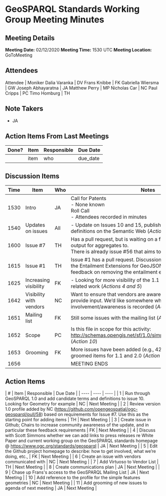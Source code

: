 # GeoSPARQL Standards Working Group Meeting Minutes
## Meeting Details
**Meeting Date:** 02/12/2020
**Meeting Time:** 1530 UTC
**Meeting Location:** GoToMeeting  

## Attendees
Attendee | Moniker
Dalia Varanka | DV
Frans Knibbe | FK
Gabriella Wiersma | GW
Joseph Abhayaratna | JA
Matthew Perry | MP
Nicholas Car | NC
Paul Cripps | PC
Timo Homburg | TH

## Note Takers
- JA

## Action Items From Last Meetings
| Done? | Item | Responsible | Due Date |
| ---- | ---- | ---- | ---- |
| | item | who | due_date |

## Discussion Items
Time | Item | Who | Notes |
---- | ---- | ---- | ---- |
1530 | Intro | JA | Call for Patents <BR/> - None known <BR/> Roll Call <BR/> - Attendees recorded in minutes |
1540 | Updates on issues | All | - Update on Issues 10 and 15, publishing the underlying definitions on the Semantic Web (*Action 1*) |
1600 | Issue #7 | TH | Has a pull request, but is waiting on a functions artefact to add the output for aggregates to. <BR/> There is already issue #56 that aims to address these (*Action 2*) |
1615 | Issue #1 | TH | Issue #1 has a pull request. Discussion suggests we will not add the Entailment Extensions for GeoJSON. We will also look to seek feedback on removing the entailment extensions in 2.0. (*Action 3*) |
1625 | Increasing visibility | FK | - Looking for more visibility of the 1.1 GeoSPARQL update and related work (*Actions 4 and 5*) |
1642 | Visibility with vendors | NC | Want to ensure that vendors are aware of our activities, and provide input. We’d like somewhere where we vendor involvement/awareness is recorded (*Actions 6, 7, and 8*) |
1651 | Mailing list | FK | Still some issues with the mailing list (*Action 9*) |
1652 | Scope | PC | Is this file in scope for this activity: http://schemas.opengis.net/sf/1.0/simple_features_geometries.rdf (*Action 10*) |
1653 | Grooming | FK | More issues have been added (e.g., 42 and 43) since we groomed items for 1.1 and 2.0 (*Action 11*) |
1656 | | | MEETING ENDS |

## Action Items
| # | Item | Responsible | Due Date |
| ---- | ---- | ---- |
| 1 | Run through GeoSPARQL 1.0 and add candidate terms and definitions to issue 10. Looking for Geometry for example | NC | Next Meeting |
| 2 | Review version 1.0 profile added by NC (https://github.com/opengeospatial/ogc-geosparql/pull/58) based on requirements for Issue #7. Use this as the starting point for adding items | TH | Next Meeting |
| 3 | Create issue in Github; Chairs to increase community awareness of the update, and in particular these feedback requirements | FK | Next Meeting |
| 4 | Discuss with Scott Simmons whether we can add links to press releases re White Paper and current working group on the GeoSPARQL standards homepage @ https://www.ogc.org/standards/geosparql | JA | Next Meeting |
| 5 | Edit the Github project homepage to describe: how to get involved, what we’re doing, etc., | FK | Next Meeting |
| 6 | Create an issue with vendors communicated with | NC | Next Meeting |
| 7 | Add Virtuoso to Vendor List | TH | Next Meeting |
| 8 | Create communications plan | JA | Next Meeting |
| 9 | Chase up Frans's access to the GeoSPARQL Mailing List | JA | Next Meeting |
| 10 | Add reference to the profile for the simple features geometries | NC | Next Meeting |
| 11 | Add grooming of new issues to agenda of next meeting | JA | Next Meeting |
